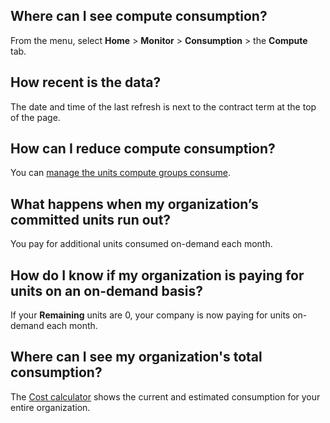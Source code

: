 ## Where can I see compute consumption?


From the menu, select **Home** > **Monitor** > **Consumption** > the **Compute** tab.

## How recent is the data?


The date and time of the last refresh is next to the contract term at the top of the page.

## How can I reduce compute consumption?


You can [manage the units compute groups consume](qty1682530889318.md).

## What happens when my organization’s committed units run out?


You pay for additional units consumed on-demand each month.

## How do I know if my organization is paying for units on an on-demand basis?


If your **Remaining** units are 0, your company is now paying for units on-demand each month.

## Where can I see my organization's total consumption?


The [Cost calculator](vsb1703029847518.md) shows the current and estimated consumption for your entire organization.

